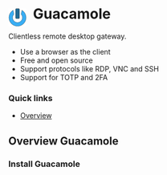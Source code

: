 # Guacamole <img style="margin: 6px 13px 0px 0px" align="left" src="../../../data/images/logo_36x36.png" />

Clientless remote desktop gateway.
* Use a browser as the client
* Free and open source
* Support protocols like RDP, VNC and SSH
* Support for TOTP and 2FA

### Quick links
* [Overview](#overview)

## Overview Guacamole

### Install Guacamole
